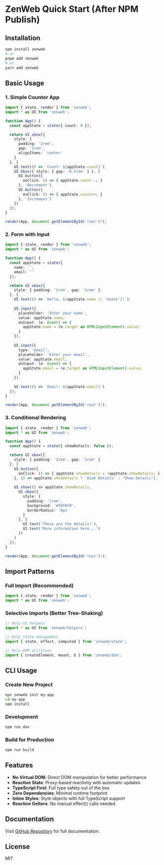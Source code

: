 # ZenWeb Quick Start (After NPM Publish)

## Installation

```bash
npm install zenweb
# or
pnpm add zenweb
# or
yarn add zenweb
```

## Basic Usage

### 1. Simple Counter App

```typescript
import { state, render } from 'zenweb';
import * as UI from 'zenweb';

function App() {
  const appState = state({ count: 0 });

  return UI.vbox({
    style: {
      padding: '2rem',
      gap: '1rem',
      alignItems: 'center'
    }
  }, [
    UI.text(() => `Count: ${appState.count}`),
    UI.hbox({ style: { gap: '0.5rem' } }, [
      UI.button({
        onClick: () => { appState.count--; }
      }, 'Decrement'),
      UI.button({
        onClick: () => { appState.count++; }
      }, 'Increment')
    ])
  ]);
}

render(App, document.getElementById('root')!);
```

### 2. Form with Input

```typescript
import { state, render } from 'zenweb';
import * as UI from 'zenweb';

function App() {
  const appState = state({
    name: '',
    email: ''
  });

  return UI.vbox({
    style: { padding: '2rem', gap: '1rem' }
  }, [
    UI.text(() => `Hello, ${appState.name || 'Guest'}!`),
    
    UI.input({
      placeholder: 'Enter your name',
      value: appState.name,
      onInput: (e: Event) => {
        appState.name = (e.target as HTMLInputElement).value;
      }
    }),
    
    UI.input({
      type: 'email',
      placeholder: 'Enter your email',
      value: appState.email,
      onInput: (e: Event) => {
        appState.email = (e.target as HTMLInputElement).value;
      }
    }),
    
    UI.text(() => `Email: ${appState.email}`)
  ]);
}

render(App, document.getElementById('root')!);
```

### 3. Conditional Rendering

```typescript
import { state, render } from 'zenweb';
import * as UI from 'zenweb';

function App() {
  const appState = state({ showDetails: false });

  return UI.vbox({
    style: { padding: '2rem', gap: '1rem' }
  }, [
    UI.button({
      onClick: () => { appState.showDetails = !appState.showDetails; }
    }, () => appState.showDetails ? 'Hide Details' : 'Show Details'),
    
    UI.show(() => appState.showDetails,
      UI.vbox({
        style: {
          padding: '1rem',
          background: '#f0f0f0',
          borderRadius: '8px'
        }
      }, [
        UI.text('These are the details!'),
        UI.text('More information here...')
      ])
    )
  ]);
}

render(App, document.getElementById('root')!);
```

## Import Patterns

### Full Import (Recommended)
```typescript
import { state, render } from 'zenweb';
import * as UI from 'zenweb';
```

### Selective Imports (Better Tree-Shaking)
```typescript
// Only UI helpers
import * as UI from 'zenweb/helpers';

// Only state management
import { state, effect, computed } from 'zenweb/state';

// Only DOM utilities
import { createElement, mount, $ } from 'zenweb/dom';
```

## CLI Usage

### Create New Project
```bash
npx zenweb init my-app
cd my-app
npm install
```

### Development
```bash
npm run dev
```

### Build for Production
```bash
npm run build
```

## Features

- **No Virtual DOM**: Direct DOM manipulation for better performance
- **Reactive State**: Proxy-based reactivity with automatic updates
- **TypeScript First**: Full type safety out of the box
- **Zero Dependencies**: Minimal runtime footprint
- **Inline Styles**: Style objects with full TypeScript support
- **Reactive Getters**: No manual effect() calls needed

## Documentation

Visit [GitHub Repository](https://github.com/razen-core/zenweb) for full documentation.

## License

MIT
